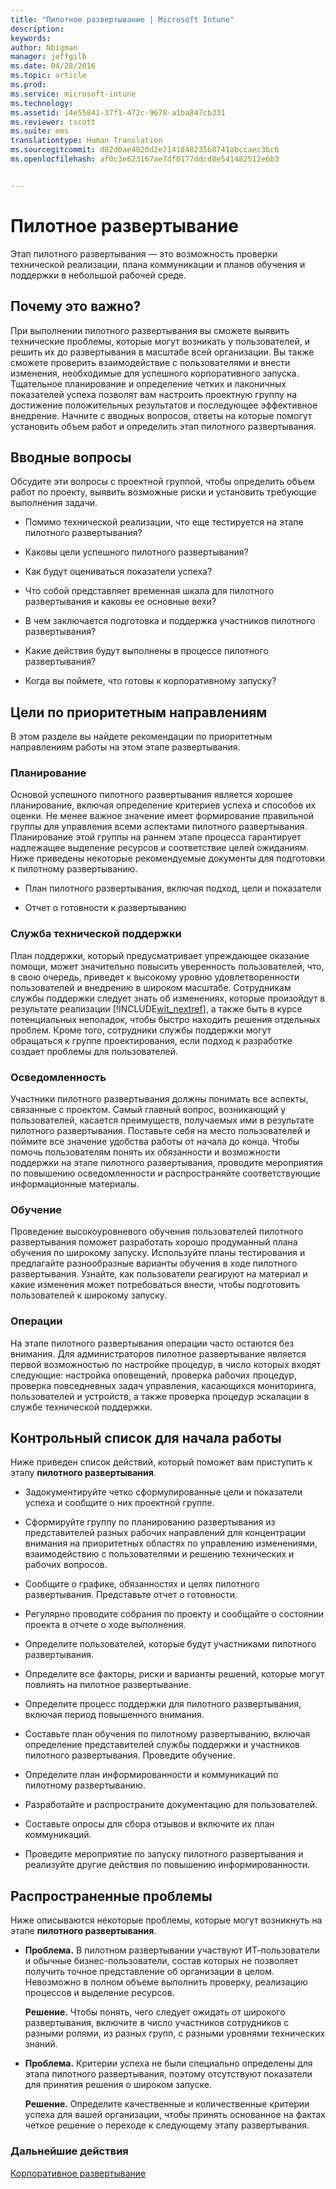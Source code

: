 ```yaml
---
title: "Пилотное развертывание | Microsoft Intune"
description: 
keywords: 
author: Nbigman
manager: jeffgilb
ms.date: 04/28/2016
ms.topic: article
ms.prod: 
ms.service: microsoft-intune
ms.technology: 
ms.assetid: 14e55841-37f1-472c-9678-a1ba847cb331
ms.reviewer: tscott
ms.suite: ems
translationtype: Human Translation
ms.sourcegitcommit: d82d0ae4820d2e2141848235b8741abccaec3bc6
ms.openlocfilehash: af0c3e623167ae7df0177ddcd8e541482512e6b3


---
```


# Пилотное развертывание
Этап пилотного развертывания — это возможность проверки технической реализации, плана коммуникации и планов обучения и поддержки в небольшой рабочей среде.

## Почему это важно?
При выполнении пилотного развертывания вы сможете выявить технические проблемы, которые могут возникать у пользователей, и решить их до развертывания в масштабе всей организации. Вы также сможете проверить взаимодействие с пользователями и внести изменения, необходимые для успешного корпоративного запуска. Тщательное планирование и определение четких и лаконичных показателей успеха позволят вам настроить проектную группу на достижение положительных результатов и последующее эффективное внедрение.
Начните с вводных вопросов, ответы на которые помогут установить объем работ и определить этап пилотного развертывания.

## Вводные вопросы
Обсудите эти вопросы с проектной группой, чтобы определить объем работ по проекту, выявить возможные риски и установить требующие выполнения задачи.

-   Помимо технической реализации, что еще тестируется на этапе пилотного развертывания?

-   Каковы цели успешного пилотного развертывания?

-   Как будут оцениваться показатели успеха?

-   Что собой представляет временная шкала для пилотного развертывания и каковы ее основные вехи?

-   В чем заключается подготовка и поддержка участников пилотного развертывания?

-   Какие действия будут выполнены в процессе пилотного развертывания?

-   Когда вы поймете, что готовы к корпоративному запуску?

## Цели по приоритетным направлениям
В этом разделе вы найдете рекомендации по приоритетным направлениям работы на этом этапе развертывания.

### Планирование
Основой успешного пилотного развертывания является хорошее планирование, включая определение критериев успеха и способов их оценки. Не менее важное значение имеет формирование правильной группы для управления всеми аспектами пилотного развертывания. Планирование этой группы на раннем этапе процесса гарантирует надлежащее выделение ресурсов и соответствие целей ожиданиям. Ниже приведены некоторые рекомендуемые документы для подготовки к пилотному развертыванию.

-   План пилотного развертывания, включая подход, цели и показатели

-   Отчет о готовности к развертыванию

### Служба технической поддержки
План поддержки, который предусматривает упреждающее оказание помощи, может значительно повысить уверенность пользователей, что, в свою очередь, приведет к высокому уровню удовлетворенности пользователей и внедрению в широком масштабе. Сотрудникам службы поддержки следует знать об изменениях, которые произойдут в результате реализации [!INCLUDE[wit_nextref](../includes/wit_nextref_md.md)], а также быть в курсе потенциальных неполадок, чтобы быстро находить решения отдельных проблем. Кроме того, сотрудники службы поддержки могут обращаться к группе проектирования, если подход к разработке создает проблемы для пользователей.

### Осведомленность
Участники пилотного развертывания должны понимать все аспекты, связанные с проектом. Самый главный вопрос, возникающий у пользователей, касается преимуществ, получаемых ими в результате пилотного развертывания. Поставьте себя на место пользователей и поймите все значение удобства работы от начала до конца. Чтобы помочь пользователям понять их обязанности и возможности поддержки на этапе пилотного развертывания, проводите мероприятия по повышению осведомленности и распространяйте соответствующие информационные материалы.

### Обучение
Проведение высокоуровневого обучения пользователей пилотного развертывания поможет разработать хорошо продуманный плана обучения по широкому запуску. Используйте планы тестирования и предлагайте разнообразные варианты обучения в ходе пилотного развертывания. Узнайте, как пользователи реагируют на материал и какие изменения может потребоваться внести, чтобы подготовить пользователей к широкому запуску.

### Операции
На этапе пилотного развертывания операции часто остаются без внимания. Для администраторов пилотное развертывание является первой возможностью по настройке процедур, в число которых входят следующие: настройка оповещений, проверка рабочих процедур, проверка повседневных задач управления, касающихся мониторинга, пользователей и устройств, а также проверка процедур эскалации в службе технической поддержки.

## Контрольный список для начала работы
Ниже приведен список действий, который поможет вам приступить к этапу **пилотного развертывания**.

-   Задокументируйте четко сформулированные цели и показатели успеха и сообщите о них проектной группе.

-   Сформируйте группу по планированию развертывания из представителей разных рабочих направлений для концентрации внимания на приоритетных областях по управлению изменениями, взаимодействию с пользователями и решению технических и рабочих вопросов.

-   Сообщите о графике, обязанностях и целях пилотного развертывания. Представьте отчет о готовности.

-   Регулярно проводите собрания по проекту и сообщайте о состоянии проекта в отчете о ходе выполнения.

-   Определите пользователей, которые будут участниками пилотного развертывания.

-   Определите все факторы, риски и варианты решений, которые могут повлиять на пилотное развертывание.

-   Определите процесс поддержки для пилотного развертывания, включая период повышенного внимания.

-   Составьте план обучения по пилотному развертыванию, включая определение представителей службы поддержки и участников пилотного развертывания. Проведите обучение.

-   Определите план информированности и коммуникаций по пилотному развертыванию.

-   Разработайте и распространите документацию для пользователей.

-   Составьте опросы для сбора отзывов и включите их план коммуникаций.

-   Проведите мероприятие по запуску пилотного развертывания и реализуйте другие действия по повышению информированности.

## Распространенные проблемы
Ниже описываются некоторые проблемы, которые могут возникнуть на этапе **пилотного развертывания**.

-   **Проблема.** В пилотном развертывании участвуют ИТ-пользователи и обычные бизнес-пользователи, состав которых не позволяет получить точное представление об организации в целом. Невозможно в полном объеме выполнить проверку, реализацию процессов и выделение ресурсов.

    **Решение.** Чтобы понять, чего следует ожидать от широкого развертывания, включите в число участников сотрудников с разными ролями, из разных групп, с разными уровнями технических знаний.

-   **Проблема.** Критерии успеха не были специально определены для этапа пилотного развертывания, поэтому отсутствуют показатели для принятия решения о широком запуске.

    **Решение.** Определите качественные и количественные критерии успеха для вашей организации, чтобы принять основанное на фактах четкое решение о переходе к следующему этапу развертывания.

### Дальнейшие действия
[Корпоративное развертывание](enterprise-rollout.md)



<!--HONumber=Jun16_HO4-->


